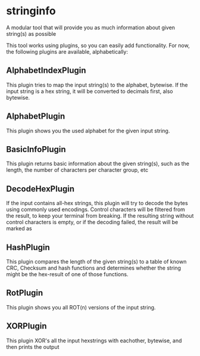 # stringinfo
A modular tool that will provide you as much information about given string(s) as possible

This tool works using plugins, so you can easily add functionality. For now, the following plugins are available, alphabetically:

## AlphabetIndexPlugin
This plugin tries to map the input string(s) to the alphabet, bytewise. If the input string is a hex string, it will be converted to decimals first, also bytewise.

## AlphabetPlugin
This plugin shows you the used alphabet for the given input string.

## BasicInfoPlugin
This plugin returns basic information about the given string(s), such as the length, the number of characters per character group, etc

## DecodeHexPlugin
If the input contains all-hex strings, this plugin will try to decode the bytes using commonly used encodings. Control characters will be filtered from the result, to keep your terminal from breaking. If the resulting string without control characters is empty, or if the decoding failed, the result will be marked as <invalid>

## HashPlugin
This plugin compares the length of the given string(s) to a table of known CRC, Checksum and hash functions and determines whether the string might be the hex-result of one of those functions.

## RotPlugin
This plugin shows you all ROT(n) versions of the input string.

## XORPlugin
This plugin XOR's all the input hexstrings with eachother, bytewise, and then prints the output
